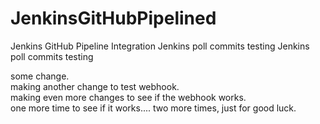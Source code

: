 # JenkinsGitHubPipelined
Jenkins GitHub Pipeline Integration
Jenkins poll commits testing
Jenkins poll commits testing


some change.  
making another change to test webhook.  
making even more changes to see if the webhook works.  
one more time to see if it works....
two more times, just for good luck.  
